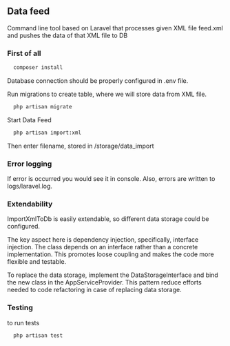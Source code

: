 ## Data feed
Command line tool based on Laravel that processes given XML file feed.xml and pushes the data of that XML file to DB

### First of all
```bash
  composer install
```

Database connection should be properly configured in .env file.

Run migrations to create table, where we will store data from XML file.

```bash
  php artisan migrate
```

Start Data Feed

```bash
  php artisan import:xml 
```
Then enter filename, stored in /storage/data_import

### Error logging
If error is occurred you would see it in console. Also, errors are written to logs/laravel.log.

### Extendability
ImportXmlToDb is easily extendable, so different data storage could be configured.

The key aspect here is dependency injection, specifically, interface injection. The class depends on an interface rather than a concrete implementation. This promotes loose coupling and makes the code more flexible and testable.

To replace the data storage, implement the DataStorageInterface and bind the new class in the AppServiceProvider.
This pattern reduce efforts needed to code refactoring in case of replacing data storage.


### Testing
to run tests
```bash
  php artisan test 
```
